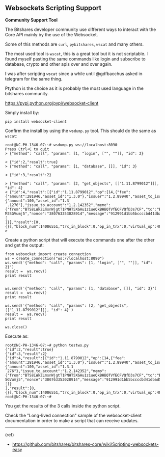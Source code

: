 ## Websockets Scripting Support 

**Community Support Tool**

The Bitshares developer community use different ways to interact with the Core API mainly by the use of the Websocket.

Some of this methods are `curl`, `pybitshares`, `wscat` and many others.

The most used tool is `wscat`, this is a great tool but it is not scriptable. I found myself pasting the same commands like login and subscribe to database, crypto and other apis over and over again.

I was after scripting `wscat` since a while until @gdfbacchus asked in telegram for the same thing.

Ptython is the choice as it is probably the most used language in the bitshares community.

https://pypi.python.org/pypi/websocket-client

Simply install by:

    pip install websocket-client

Confirm the install by using the `wsdump.py` tool. This should do the same as `wscat`:

    root@NC-PH-1346-07:~# wsdump.py ws://localhost:8090
    Press Ctrl+C to quit
    > {"method": "call", "params": [1, "login", ["", ""]], "id": 2}

    < {"id":2,"result":true}
    > {"method": "call", "params": [1, "database", []], "id": 3}

    < {"id":3,"result":2}

    > {"method": "call", "params": [2, "get_objects", [["1.11.8799012"]]], "id": 4}
    < {"id":4,"result":[{"id":"1.11.8799012","op":[14,{"fee":{"amount":281946,"asset_id":"1.3.0"},"issuer":"1.2.89940","asset_to_issue":{"amount":100,"asset_id":"1.3`
    `.1276"},"issue_to_account":"1.2.142352","memo":{"from":"BTS8LWkZLmsnWjgtT1PNHT5XGAu1z1ueQkBHBQTVfECFVQfD3s7CF","to":"BTS6F1ZetzyG5FvjRiPjSkAjJfCqfr8AGbnGfH9FAGWZ`
    M3SGVumj5","nonce":"380763353028914","message":"912991d1bb5bccccbd41dbad533836e667e5c5e9a31290c857ed6c5ea01756dd4d5893f1644c16c019170a4d0de346a2"},"extensions":[
    ]}],"result":[0,{}],"block_num":14086551,"trx_in_block":0,"op_in_trx":0,"virtual_op":48819}]}
    >

Create a python script that will execute the commands one after the other and get the output:

    from websocket import create_connection
    ws = create_connection("ws://localhost:8090")
    ws.send('{"method": "call", "params": [1, "login", ["", ""]], "id": 2}')
    result =  ws.recv()
    print result


    ws.send('{"method": "call", "params": [1, "database", []], "id": 3}')
    result =  ws.recv()
    print result

    ws.send('{"method": "call", "params": [2, "get_objects", [["1.11.8799012"]]], "id": 4}')
    result =  ws.recv()
    print result

    ws.close()

Execute as:

    root@NC-PH-1346-07:~# python testws.py 
    {"id":2,"result":true}
    {"id":3,"result":2}
    {"id":4,"result":[{"id":"1.11.8799012","op":[14,{"fee":{"amount":281946,"asset_id":"1.3.0"},"issuer":"1.2.89940","asset_to_issue":{"amount":100,"asset_id":"1.3.1
    `276"},"issue_to_account":"1.2.142352","memo":{"from":"BTS8LWkZLmsnWjgtT1PNHT5XGAu1z1ueQkBHBQTVfECFVQfD3s7CF","to":"BTS6F1ZetzyG5FvjRiPjSkAjJfCqfr8AGbnGfH9FAGWZM3
    SGVumj5","nonce":"380763353028914","message":"912991d1bb5bccccbd41dbad533836e667e5c5e9a31290c857ed6c5ea01756dd4d5893f1644c16c019170a4d0de346a2"},"extensions":[]}
    ],"result":[0,{}],"block_num":14086551,"trx_in_block":0,"op_in_trx":0,"virtual_op":48819}]}
    root@NC-PH-1346-07:~#

You get the results of the 3 calls inside the python script.

Check the "Long-lived connection" sample of the websocket-client documentation in order to make a script that can receive updates.


****

(ref)
- https://github.com/bitshares/bitshares-core/wiki/Scripting-websockets-easy

